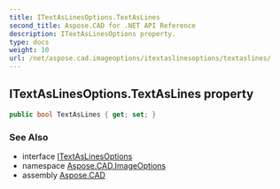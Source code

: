 ```yaml
---
title: ITextAsLinesOptions.TextAsLines
second_title: Aspose.CAD for .NET API Reference
description: ITextAsLinesOptions property. 
type: docs
weight: 10
url: /net/aspose.cad.imageoptions/itextaslinesoptions/textaslines/
---
```

## ITextAsLinesOptions.TextAsLines property

```csharp
public bool TextAsLines { get; set; }
```

### See Also

* interface [ITextAsLinesOptions](../)
* namespace [Aspose.CAD.ImageOptions](../../../aspose.cad.imageoptions/)
* assembly [Aspose.CAD](../../../)


